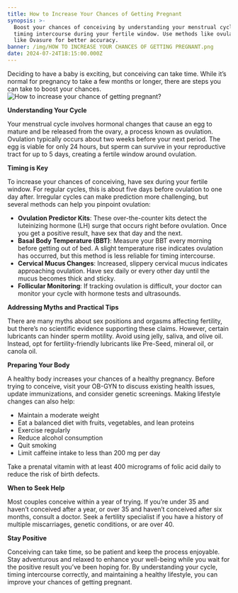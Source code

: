 ```yaml
---
title: How to Increase Your Chances of Getting Pregnant
synopsis: >-
  Boost your chances of conceiving by understanding your menstrual cycle and
  timing intercourse during your fertile window. Use methods like ovulation kits
  like Ovasure for better accuracy.
banner: /img/HOW TO INCREASE YOUR CHANCES OF GETTING PREGNANT.png
date: 2024-07-24T18:15:00.000Z
---
```


Deciding to have a baby is exciting, but conceiving can take time. While it’s normal for pregnancy to take a few months or longer, there are steps you can take to boost your chances.![](</img/HOW TO INCREASE YOUR CHANCES OF GETTING PREGNANT.png> "How to increase your chance of getting pregnant?")

**Understanding Your Cycle**

Your menstrual cycle involves hormonal changes that cause an egg to mature and be released from the ovary, a process known as ovulation. Ovulation typically occurs about two weeks before your next period. The egg is viable for only 24 hours, but sperm can survive in your reproductive tract for up to 5 days, creating a fertile window around ovulation.

**Timing is Key**

To increase your chances of conceiving, have sex during your fertile window. For regular cycles, this is about five days before ovulation to one day after. Irregular cycles can make prediction more challenging, but several methods can help you pinpoint ovulation:

* **Ovulation Predictor Kits**: These over-the-counter kits detect the luteinizing      hormone (LH) surge that occurs right before ovulation. Once you get a      positive result, have sex that day and the next.
* **Basal Body Temperature (BBT)**: Measure your BBT every morning before getting out of bed. A slight temperature rise indicates ovulation has occurred, but this method is less reliable for timing intercourse.
* **Cervical Mucus Changes**: Increased, slippery cervical mucus indicates approaching ovulation. Have sex daily or every other day until the mucus becomes thick and sticky.
* **Follicular Monitoring**: If tracking ovulation is difficult, your doctor can monitor your cycle with hormone tests and ultrasounds.

**Addressing Myths and Practical Tips**

There are many myths about sex positions and orgasms affecting fertility, but there’s no scientific evidence supporting these claims. However, certain lubricants can hinder sperm motility. Avoid using jelly, saliva, and olive oil. Instead, opt for fertility-friendly lubricants like Pre-Seed, mineral oil, or canola oil.

**Preparing Your Body**

A healthy body increases your chances of a healthy pregnancy. Before trying to conceive, visit your OB-GYN to discuss existing health issues, update immunizations, and consider genetic screenings. Making lifestyle changes can also help:

* Maintain a moderate weight
* Eat a balanced diet with fruits, vegetables, and lean proteins
* Exercise regularly
* Reduce alcohol consumption
* Quit smoking
* Limit caffeine intake to less than 200 mg per day

Take a prenatal vitamin with at least 400 micrograms of folic acid daily to reduce the risk of birth defects.

**When to Seek Help**

Most couples conceive within a year of trying. If you’re under 35 and haven’t conceived after a year, or over 35 and haven’t conceived after six months, consult a doctor. Seek a fertility specialist if you have a history of multiple miscarriages, genetic conditions, or are over 40.

**Stay Positive**

Conceiving can take time, so be patient and keep the process enjoyable. Stay adventurous and relaxed to enhance your well-being while you wait for the positive result you’ve been hoping for. By understanding your cycle, timing intercourse correctly, and maintaining a healthy lifestyle, you can improve your chances of getting pregnant.

 

